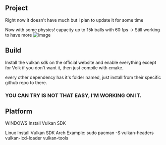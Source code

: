 ## Project

Right now it doesn't have much but I plan to update it for some time

Now with some physics!
capacity up to 15k balls with 60 fps -> Still working to have more
![image](https://github.com/user-attachments/assets/888d713a-de1a-450a-b1c2-a9e5e3d91722)

## Build

Install the vulkan sdk on the official website and enable everything except for Volk if you don't want it, then just compile with cmake.

every other dependency has it's folder named, just install from their specific github repo to there.
### YOU CAN TRY IS NOT THAT EASY, I'M WORKING ON IT.

## Platform
WINDOWS
Install Vulkan SDK

Linux 
Install Vulkan SDK 
Arch Example: sudo pacman -S vulkan-headers vulkan-icd-loader vulkan-tools
